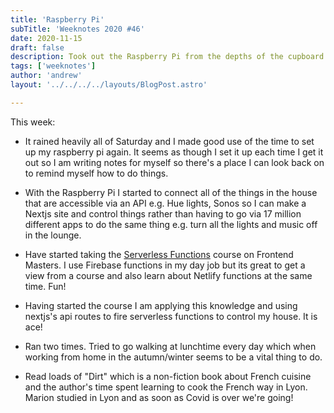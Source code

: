 ```yaml
---
title: 'Raspberry Pi'
subTitle: 'Weeknotes 2020 #46'
date: 2020-11-15
draft: false
description: Took out the Raspberry Pi from the depths of the cupboard.
tags: ['weeknotes']
author: 'andrew'
layout: '../../../../layouts/BlogPost.astro'

---
```

This week:

-   It rained heavily all of Saturday and I made good use of the time to set up my raspberry pi again. It seems as though I set it up each time I get it out so I am writing notes for myself so there's a place I can look back on to remind myself how to do things.
-   With the Raspberry Pi I started to connect all of the things in the house that are accessible via an API e.g. Hue lights, Sonos so I can make a Nextjs site and control things rather than having to go via 17 million different apps to do the same thing e.g. turn all the lights and music off in the lounge.

-   Have started taking the [Serverless Functions](https://frontendmasters.com/courses/serverless-functions) course on Frontend Masters. I use Firebase functions in my day job but its great to get a view from a course and also learn about Netlify functions at the same time. Fun!

-   Having started the course I am applying this knowledge and using nextjs's api routes to fire serverless functions to control my house. It is ace!

-   Ran two times. Tried to go walking at lunchtime every day which when working from home in the autumn/winter seems to be a vital thing to do.

-   Read loads of "Dirt" which is a non-fiction book about French cuisine and the author's time spent learning to cook the French way in Lyon. Marion studied in Lyon and as soon as Covid is over we're going!
